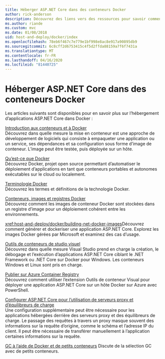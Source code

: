 ```yaml
---
title: Héberger ASP.NET Core dans des conteneurs Docker
author: rick-anderson
description: Découvrez des liens vers des ressources pour savoir comment héberger des applications ASP.NET Core dans des conteneurs Docker.
ms.author: riande
ms.custom: mvc
ms.date: 01/08/2018
uid: host-and-deploy/docker/index
ms.openlocfilehash: 78eb6f467c7e779e1bf998e8ac8e917a90895db9
ms.sourcegitcommit: 6c8cff2d6753415c4f5d2ffda88159a7f6f7431a
ms.translationtype: MT
ms.contentlocale: fr-FR
ms.lasthandoff: 04/16/2020
ms.locfileid: "81440725"
---
```

# <a name="host-aspnet-core-in-docker-containers"></a>Héberger ASP.NET Core dans des conteneurs Docker

Les articles suivants sont disponibles pour en savoir plus sur l’hébergement d’applications ASP.NET Core dans Docker :

[Introduction aux conteneurs et à Docker](/dotnet/standard/microservices-architecture/container-docker-introduction/index)  
Découvrez dans quelle mesure la mise en conteneur est une approche de développement de logiciels qui consiste à empaqueter une application ou un service, ses dépendances et sa configuration sous forme d’image de conteneur. L’image peut être testée, puis déployée sur un hôte.

[Qu’est-ce que Docker](/dotnet/standard/microservices-architecture/container-docker-introduction/docker-defined)  
Découvrez Docker, projet open source permettant d’automatiser le déploiement d’applications en tant que conteneurs portables et autonomes exécutables sur le cloud ou localement.

[Terminologie Docker](/dotnet/standard/microservices-architecture/container-docker-introduction/docker-terminology)  
Découvrez les termes et définitions de la technologie Docker.

[Conteneurs, images et registres Docker](/dotnet/standard/microservices-architecture/container-docker-introduction/docker-containers-images-registries)  
Découvrez comment les images de conteneur Docker sont stockées dans un registre d’image pour un déploiement cohérent entre les environnements.

<xref:host-and-deploy/docker/building-net-docker-images>Découvrez comment générer et dockeriser une application ASP.NET Core. Explorez les images Docker gérées par Microsoft et examinez des cas d’usage.

[Outils de conteneurs de studio visuel](xref:host-and-deploy/docker/visual-studio-tools-for-docker)  
Découvrez dans quelle mesure Visual Studio prend en charge la création, le débogage et l’exécution d’applications ASP.NET Core ciblant le .NET Framework ou .NET Core sur Docker pour Windows. Les conteneurs Windows et Linux sont pris en charge.

[Publier sur Azure Container Registry](/azure/vs-azure-tools-docker-hosting-web-apps-in-docker)  
Découvrez comment utiliser l’extension Outils de conteneur Visual pour déployer une application ASP.NET Core sur un hôte Docker sur Azure avec PowerShell.

[Configurer ASP.NET Core pour l’utilisation de serveurs proxy et d’équilibreurs de charge](xref:host-and-deploy/proxy-load-balancer)  
Une configuration supplémentaire peut être nécessaire pour les applications hébergées derrière des serveurs proxy et des équilibreurs de charge. Le passage des requêtes à travers un proxy masque souvent des informations sur la requête d’origine, comme le schéma et l’adresse IP du client. Il peut être nécessaire de transférer manuellement à l’application certaines informations sur la requête.

[GC à l’aide de Docker et de petits conteneurs](xref:performance/memory#sc) Discute de la sélection GC avec de petits conteneurs.